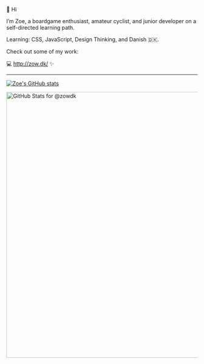 👋 Hi

I’m Zoe, a boardgame enthusiast, amateur cyclist, and junior developer on a self-directed learning path. 

Learning: CSS, JavaScript, Design Thinking, and Danish 🇩🇰.

Check out some of my work: 

💻 http://zow.dk/ ✨

_________________________________________

[![Zoe's GitHub stats](https://github-readme-stats.vercel.app/api?username=zowdk)](https://github.com/zowdk/github-readme-stats)

<img src="https://github-readme-stats.vercel.app/api?username=zowdk&show_icons=true&include_all_commits=true&count_private=true&theme=jolly&layout=compact" alt="GitHub Stats for @zowdk" width="700">

